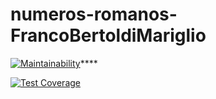 # numeros-romanos-FrancoBertoldiMariglio

[![Maintainability](https://api.codeclimate.com/v1/badges/08fad0bc74a197f343c7/maintainability)](https://codeclimate.com/github/FrancoBertoldiMariglio/numeros-romanos-FrancoBertoldiMariglio/maintainability)****

[![Test Coverage](https://api.codeclimate.com/v1/badges/08fad0bc74a197f343c7/test_coverage)](https://codeclimate.com/github/FrancoBertoldiMariglio/numeros-romanos-FrancoBertoldiMariglio/test_coverage)

